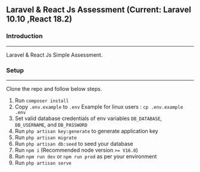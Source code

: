 ## Laravel & React Js Assessment (Current: Laravel 10.10 ,React 18.2)

### Introduction
---
Laravel & React Js Simple Assessment.

### Setup
---
Clone the repo and follow below steps.
1. Run `composer install`
2. Copy `.env.example` to `.env` Example for linux users : `cp .env.example .env`
3. Set valid database credentials of env variables `DB_DATABASE`, `DB_USERNAME`, and `DB_PASSWORD`
4. Run `php artisan key:generate` to generate application key
5. Run `php artisan migrate`
7. Run `php artisan db:seed` to seed your database
7. Run `npm i` (Recommended node version `>= V16.0`)
8. Run `npm run dev` or `npm run prod` as per your environment
9. Run `php artisan serve`
